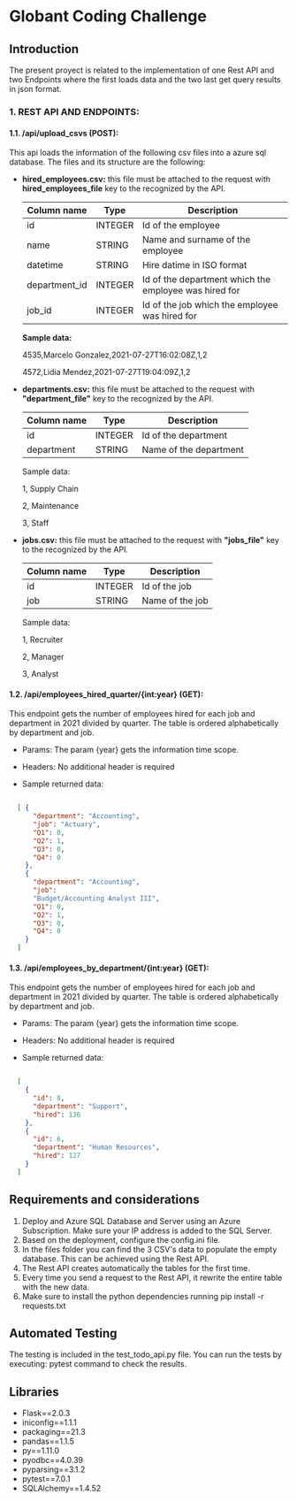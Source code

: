 # Globant Coding Challenge

## Introduction
The present proyect is related to the implementation of one Rest API and two Endpoints where the first loads data and the two last get query results in json format.

  ### 1. REST API AND ENDPOINTS:
  
  #### 1.1. /api/upload_csvs (POST): 
  This api loads the information of the following csv files into a azure sql database. The files and its structure are the following:

  - **hired_employees.csv:** this file must be attached to the request with **hired_employees_file** key to the recognized by the API. 
  
    Column name | Type | Description 
    --- | ---  | --
    id | INTEGER | Id of the employee
    name | STRING | Name and surname of the employee
    datetime | STRING | Hire datime in ISO format
    department_id | INTEGER | Id of the department which the employee was hired for
    job_id | INTEGER | Id of the job which the employee was hired for

    **Sample data:**

      4535,Marcelo Gonzalez,2021-07-27T16:02:08Z,1,2

      4572,Lidia Mendez,2021-07-27T19:04:09Z,1,2

  - **departments.csv:** this file must be attached to the request with **"department_file"** key to the recognized by the API. 

      Column name | Type | Description 
      --- | ---  | --
      id | INTEGER | Id of the department
      department | STRING | Name of the department

      Sample data:
      
      1, Supply Chain

      2, Maintenance

      3, Staff
        
  - **jobs.csv:** this file must be attached to the request with **"jobs_file"** key to the recognized by the API. 

      Column name | Type | Description 
      --- | ---  | --
      id | INTEGER | Id of the job
      job | STRING | Name of the job
      
      Sample data:

      1, Recruiter

      2, Manager

      3, Analyst

  #### 1.2. /api/employees_hired_quarter/{int:year} (GET):
  This endpoint gets the number of employees hired for each job and department in 2021 divided by quarter. The table is ordered alphabetically by department and job.

  - Params: The param {year} gets the information time scope.

  - Headers: No additional header is required

  - Sample returned data:

```json

  [ { 
      "department": "Accounting",
      "job": "Actuary",
      "Q1": 0,
      "Q2": 1,
      "Q3": 0,
      "Q4": 0
    }, 
    { 
      "department": "Accounting",
      "job":
      "Budget/Accounting Analyst III",
      "Q1": 0,
      "Q2": 1,
      "Q3": 0,
      "Q4": 0
    }
  ]
```

#### 1.3. /api/employees_by_department/{int:year} (GET):
  This endpoint gets the number of employees hired for each job and department in 2021 divided by quarter. The table is ordered alphabetically by department and job.

  - Params: The param {year} gets the information time scope.

  - Headers: No additional header is required

  - Sample returned data:

```json

  [
    {
      "id": 8,
      "department": "Support",
      "hired": 136
    },
    {
      "id": 6,
      "department": "Human Resources",
      "hired": 127
    }
  ]
```
## Requirements and considerations
1. Deploy and Azure SQL Database and Server using an Azure Subscription. Make sure your IP address is added to the SQL Server.
2. Based on the deployment, configure the config.ini file.
3. In the files folder you can find the 3 CSV's data to populate the empty database. This can be achieved using the Rest API.
4. The Rest API creates automatically the tables for the first time.
5. Every time you send a request to the Rest API, it rewrite the entire table with the new data.
6. Make sure to install the python dependencies running pip install -r requests.txt


## Automated Testing
The testing is included in the test_todo_api.py file. You can run the tests by executing: pytest command to check the results.

## Libraries 
- Flask==2.0.3
- iniconfig==1.1.1
- packaging==21.3
- pandas==1.1.5
- py==1.11.0
- pyodbc==4.0.39
- pyparsing==3.1.2
- pytest==7.0.1
- SQLAlchemy==1.4.52




